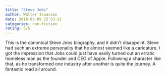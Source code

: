 ```yaml
---
title: "Steve Jobs"
author: Walter Isaacson 
date: 2018-03-05 22:53:21
categories: non-fiction
rating: 5/5
---
```


This is the canonical Steve Jobs biography, and it didn't disappoint. Steve had such an extreme personality that he almost seemed like a caricature. I got the impression that Jobs could just have easily turned out an erratic homeless man as the founder and CEO of Apple. Following a character like that, as he transformed one industry after another is quite the journey. A fantastic read all around.
